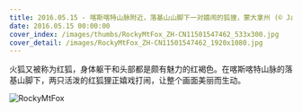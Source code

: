 ```yaml
---
title: 2016.05.15 - 喀斯喀特山脉附近，落基山山脚下一对嬉闹的狐狸，蒙大拿州 (© Jason Savage/Tandem Stills + Motion)
date: 2016.05.15 00:00:00
cover_index: /images/thumbs/RockyMtFox_ZH-CN11501547462_533x300.jpg
cover_detail: /images/RockyMtFox_ZH-CN11501547462_1920x1080.jpg
---
```


火狐又被称为红狐，身体躯干和头部都是颇有魅力的红褐色。在喀斯喀特山脉的落基山脚下，两只活泼的红狐狸正嬉戏打闹，让整个画面美丽而生动。

![RockyMtFox](/images/RockyMtFox_ZH-CN11501547462_1920x1080.jpg)
